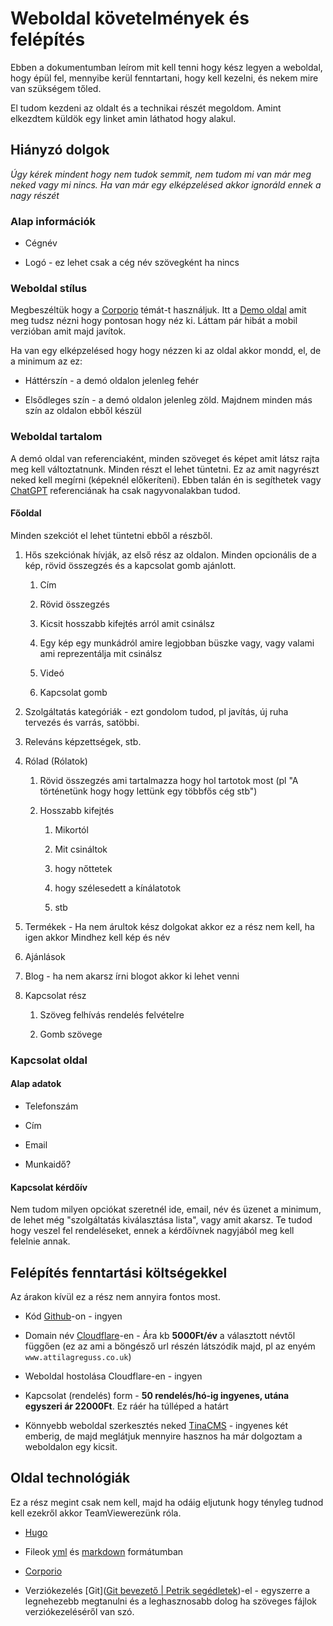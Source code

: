 # Weboldal  követelmények és felépítés

Ebben a dokumentumban leírom mit kell tenni hogy kész legyen a weboldal, hogy épül fel, mennyibe kerül fenntartani, hogy kell kezelni, és nekem mire van szükségem tőled.

El tudom kezdeni az oldalt és a technikai részét megoldom. Amint elkezdtem küldök egy linket amin láthatod hogy alakul.

## Hiányzó dolgok

*Úgy kérek mindent hogy nem tudok semmit, nem tudom mi van már meg neked vagy mi nincs. Ha van már egy elképzelésed akkor ignoráld ennek a nagy részét*

### Alap információk

* Cégnév

* Logó - ez lehet csak a cég név szövegként ha nincs

### Weboldal stílus

Megbeszéltük hogy a [Corporio](https://themes.gohugo.io/themes/corporio/) témát-t használjuk. Itt a [Demo oldal](https://corporio.onrender.com/) amit meg tudsz nézni hogy pontosan hogy néz ki. Láttam pár hibát a mobil verzióban amit majd javítok.

Ha van egy elképzelésed hogy hogy nézzen ki az oldal akkor mondd, el, de a minimum az ez:

* Háttérszín - a demó oldalon jelenleg fehér

* Elsődleges szín - a demó oldalon jelenleg zöld. Majdnem minden más szín az oldalon ebből készül

### Weboldal tartalom

A demó oldal van referenciaként, minden szöveget és képet amit látsz rajta meg kell változtatnunk. Minden részt el lehet tüntetni. Ez az amit nagyrészt neked kell megírni (képeknél előkeríteni). Ebben talán én is segíthetek vagy [ChatGPT](https://chatgpt.com/) referenciának ha csak nagyvonalakban tudod.

#### Főoldal

Minden szekciót el lehet tüntetni ebből a részből.

1. Hős szekciónak hívják, az első rész az oldalon. Minden opcionális de a kép, rövid összegzés és a kapcsolat gomb ajánlott.
   
   1. Cím
   
   2. Rövid összegzés
   
   3. Kicsit hosszabb kifejtés arról amit csinálsz
   
   4. Egy kép egy munkádról amire legjobban büszke vagy, vagy valami ami reprezentálja mit csinálsz
   
   5. Videó
   
   6. Kapcsolat gomb

2. Szolgáltatás kategóriák - ezt gondolom tudod, pl javítás, új ruha tervezés és varrás, satöbbi. 

3. Releváns képzettségek, stb.

4. Rólad (Rólatok)
   
   1. Rövid összegzés ami tartalmazza hogy hol tartotok most (pl "A történetünk hogy hogy lettünk egy többfős cég stb")
   
   2. Hosszabb kifejtés
      
      1. Mikortól
      
      2. Mit csináltok
      
      3. hogy nőttetek
      
      4. hogy szélesedett a kínálatotok
      
      5. stb

5. Termékek - Ha nem árultok kész dolgokat akkor ez a rész nem kell, ha igen akkor Mindhez kell kép és név

6. Ajánlások

7. Blog - ha nem akarsz írni blogot akkor ki lehet venni

8. Kapcsolat rész
   
   1. Szöveg felhívás rendelés felvételre
   
   2. Gomb szövege 

### Kapcsolat oldal

#### Alap adatok

- Telefonszám

- Cím

- Email

- Munkaidő?

#### Kapcsolat kérdőív

Nem tudom milyen opciókat szeretnél ide, email, név és üzenet a minimum, de lehet még "szolgáltatás kiválasztása lista", vagy amit akarsz. Te tudod hogy veszel fel rendeléseket, ennek a kérdőívnek nagyjából meg kell felelnie annak.

## Felépítés fenntartási költségekkel

Az árakon kívül ez a rész nem annyira fontos most.

- Kód [Github](https://github.com)-on - ingyen

- Domain név [Cloudflare](https://www.cloudflare.com/)-en - Ára kb **5000Ft/év** a választott névtől függően (ez az ami a böngésző url részén látszódik majd, pl az enyém `www.attilagreguss.co.uk`)

- Weboldal hostolása Cloudflare-en - ingyen

- Kapcsolat (rendelés) form - **50 rendelés/hó-ig ingyenes, utána** **egyszeri ár 22000Ft**. Ez ráér ha túlléped a határt

- Könnyebb weboldal szerkesztés neked [TinaCMS](https://tina.io/) - ingyenes két emberig, de majd meglátjuk mennyire hasznos ha már dolgoztam a weboldalon egy kicsit.

## Oldal technológiák

Ez a rész megint csak nem kell, majd ha odáig eljutunk hogy tényleg tudnod kell ezekről akkor TeamViewerezünk róla.

* [Hugo](https://gohugo.io/)

* Fileok [yml](https://megnyitasa.com/extension/yml) és [markdown](https://www.greelane.com/hu/tudom%C3%A1ny-tech-math/sz%C3%A1m%C3%ADt%C3%A1stechnika/what-is-markdown-formatting-4689009/) formátumban

* [Corporio](https://themes.gohugo.io/themes/corporio/)

* Verziókezelés [Git]([Git bevezető | Petrik segédletek](https://segedletek.level14.hu/2018/02/21/git-bevezeto.html))-el - egyszerre a legnehezebb megtanulni és a leghasznosabb dolog ha szöveges fájlok verziókezeléséről van szó.

